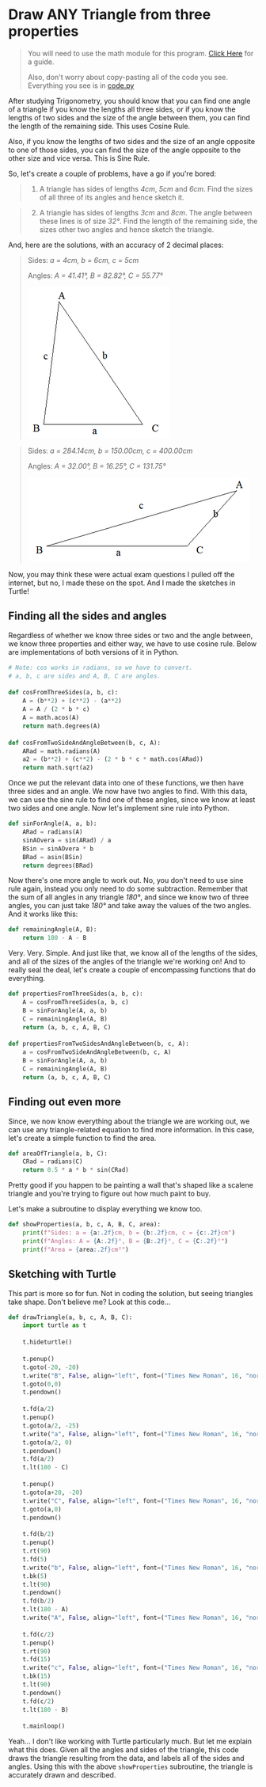 # Draw ANY Triangle from three properties

> You will need to use the math module for this program. [Click Here](../math-library/) for a guide.
>
> Also, don't worry about copy-pasting all of the code you see. Everything you see is in [code.py](code.py)

After studying Trigonometry, you should know that you can find one angle of a triangle if you know the lengths all three sides, or if you know the lengths of two sides and the size of the angle between them, you can find the length of the remaining side. This uses Cosine Rule.

Also, if you know the lengths of two sides and the size of an angle opposite to one of those sides, you can find the size of the angle opposite to the other size and vice versa. This is Sine Rule.

So, let's create a couple of problems, have a go if you're bored:

> 1. A triangle has sides of lengths *4cm*, *5cm* and *6cm*. Find the sizes of all three of its angles and hence sketch it.
   
> 2. A triangle has sides of lengths *3cm* and *8cm*. The angle between these lines is of size *32°*. Find the length of the remaining side, the sizes other two angles and hence sketch the triangle.

And, here are the solutions, with an accuracy of 2 decimal places:

> Sides: *a = 4cm, b = 6cm, c = 5cm*
> 
> Angles: *A = 41.41°, B = 82.82°, C = 55.77°*
>
> ![Triangle Solution 1](../../assets/triangle-solution-1.png)

> Sides: *a = 284.14cm, b = 150.00cm, c = 400.00cm*
>
> Angles: *A = 32.00°, B = 16.25°, C = 131.75°*
>
> ![Triangle Solution 2](../../assets/triangle-solution-2.png)

Now, you may think these were actual exam questions I pulled off the internet, but no, I made these on the spot. And I made the sketches in Turtle!

## Finding all the sides and angles

Regardless of whether we know three sides or two and the angle between, we know three properties and either way, we have to use cosine rule. Below are implementations of both versions of it in Python.

```Python
# Note: cos works in radians, so we have to convert.
# a, b, c are sides and A, B, C are angles.

def cosFromThreeSides(a, b, c):
    A = (b**2) + (c**2) - (a**2)
    A = A / (2 * b * c)
    A = math.acos(A)
    return math.degrees(A)

def cosFromTwoSideAndAngleBetween(b, c, A):
    ARad = math.radians(A)
    a2 = (b**2) + (c**2) - (2 * b * c * math.cos(ARad))
    return math.sqrt(a2)
```

Once we put the relevant data into one of these functions, we then have three sides and an angle. We now have two angles to find. With this data, we can use the sine rule to find one of these angles, since we know at least two sides and one angle. Now let's implement sine rule into Python.

```Python
def sinForAngle(A, a, b):
    ARad = radians(A)
    sinAOvera = sin(ARad) / a
    BSin = sinAOvera * b
    BRad = asin(BSin)
    return degrees(BRad)
```

Now there's one more angle to work out. No, you don't need to use sine rule again, instead you only need to do some subtraction. Remember that the sum of all angles in any triangle *180°*, and since we know two of three angles, you can just take *180°* and take away the values of the two angles. And it works like this:

```Python
def remainingAngle(A, B):
    return 180 - A - B
```

Very. Very. Simple. And just like that, we know all of the lengths of the sides, and all of the sizes of the angles of the triangle we're working on! And to really seal the deal, let's create a couple of encompassing functions that do everything.

```Python
def propertiesFromThreeSides(a, b, c):
    A = cosFromThreeSides(a, b, c)
    B = sinForAngle(A, a, b)
    C = remainingAngle(A, B)
    return (a, b, c, A, B, C)

def propertiesFromTwoSidesAndAngleBetween(b, c, A):
    a = cosFromTwoSideAndAngleBetween(b, c, A)
    B = sinForAngle(A, a, b)
    C = remainingAngle(A, B)
    return (a, b, c, A, B, C)
```

## Finding out even more

Since, we now know everything about the triangle we are working out, we can use any triangle-related equation to find more information. In this case, let's create a simple function to find the area.

```Python
def areaOfTriangle(a, b, C):
    CRad = radians(C)
    return 0.5 * a * b * sin(CRad)
```

Pretty good if you happen to be painting a wall that's shaped like a scalene triangle and you're trying to figure out how much paint to buy.

Let's make a subroutine to display everything we know too.

```Python
def showProperties(a, b, c, A, B, C, area):
    print(f"Sides: a = {a:.2f}cm, b = {b:.2f}cm, c = {c:.2f}cm")
    print(f"Angles: A = {A:.2f}°, B = {B:.2f}°, C = {C:.2f}°")
    print(f"Area = {area:.2f}cm²")
```

## Sketching with Turtle

This part is more so for fun. Not in coding the solution, but seeing triangles take shape. Don't believe me? Look at this code...

```Python
def drawTriangle(a, b, c, A, B, C):
    import turtle as t

    t.hideturtle()

    t.penup()
    t.goto(-20, -20)
    t.write("B", False, align="left", font=("Times New Roman", 16, "normal"))
    t.goto(0,0)
    t.pendown()

    t.fd(a/2)
    t.penup()
    t.goto(a/2, -25)
    t.write("a", False, align="left", font=("Times New Roman", 16, "normal"))
    t.goto(a/2, 0)
    t.pendown()
    t.fd(a/2)
    t.lt(180 - C)

    t.penup()
    t.goto(a+20, -20)
    t.write("C", False, align="left", font=("Times New Roman", 16, "normal"))
    t.goto(a,0)
    t.pendown()

    t.fd(b/2)
    t.penup()
    t.rt(90)
    t.fd(5)
    t.write("b", False, align="left", font=("Times New Roman", 16, "normal"))
    t.bk(5)
    t.lt(90)
    t.pendown()
    t.fd(b/2)
    t.lt(180 - A)
    t.write("A", False, align="left", font=("Times New Roman", 16, "normal"))

    t.fd(c/2)
    t.penup()
    t.rt(90)
    t.fd(15)
    t.write("c", False, align="left", font=("Times New Roman", 16, "normal"))
    t.bk(15)
    t.lt(90)
    t.pendown()
    t.fd(c/2)
    t.lt(180 - B)

    t.mainloop()
```

Yeah... I don't like working with Turtle particularly much. But let me explain what this does. Given all the angles and sides of the triangle, this code draws the triangle resulting from the data, and labels all of the sides and angles. Using this with the above `showProperties` subroutine, the triangle is accurately drawn and described.
